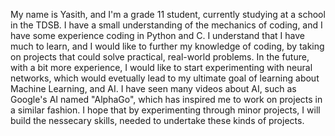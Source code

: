 My name is Yasith, and I'm a grade 11 student, currently studying at a school in the TDSB. I have a small understanding of the mechanics of
coding, and I have some experience coding in Python and C. I understand that I have much to learn, and I would like to further my knowledge of coding, by
taking on projects that could solve practical, real-world problems. In the future, with a bit more experience, I would like to start experimenting with neural
networks, which would evetually lead to my ultimate goal of learning about Machine Learning, and AI. I have seen many videos about AI, such as Google's
AI named "AlphaGo", which has inspired me to work on projects in a similar fashion. I hope that by experimenting through minor projects, I will build the
nessecary skills, needed to undertake these kinds of projects.
